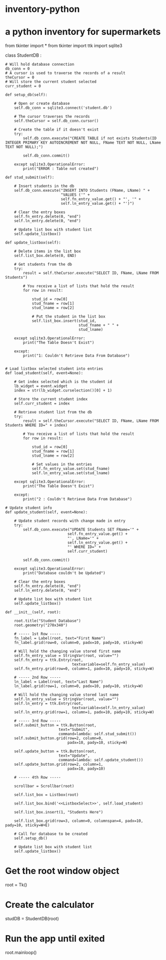 # inventory-python
# a python inventory for supermarkets
from tkinter import *
from tkinter import ttk
import sqlite3

class StudentDB :

    # Will hold database connection
    db_conn = 0
    # A cursor is used to traverse the records of a result
    theCursor = 0
    # Will store the current student selected
    curr_student = 0

    def setup_db(self):

        # Open or create database
        self.db_conn = sqlite3.connect('student.db')

        # The cursor traverses the records
        self.theCursor = self.db_conn.cursor()

        # Create the table if it doesn't exist
        try:
            self.db_conn.execute("CREATE TABLE if not exists Students(ID INTEGER PRIMARY KEY AUTOINCREMENT NOT NULL, FName TEXT NOT NULL, LName TEXT NOT NULL);")

            self.db_conn.commit()

        except sqlite3.OperationalError:
            print("ERROR : Table not created")

    def stud_submit(self):

        # Insert students in the db
        self.db_conn.execute("INSERT INTO Students (FName, LName) " +
                             "VALUES ('" +
                             self.fn_entry_value.get() + "', '" +
                             self.ln_entry_value.get() + "')")

        # Clear the entry boxes
        self.fn_entry.delete(0, "end")
        self.ln_entry.delete(0, "end")

        # Update list box with student list
        self.update_listbox()

    def update_listbox(self):

        # Delete items in the list box
        self.list_box.delete(0, END)

        # Get students from the db
        try:
            result = self.theCursor.execute("SELECT ID, FName, LName FROM Students")

            # You receive a list of lists that hold the result
            for row in result:

                stud_id = row[0]
                stud_fname = row[1]
                stud_lname = row[2]

                # Put the student in the list box
                self.list_box.insert(stud_id,
                                     stud_fname + " " +
                                     stud_lname)

        except sqlite3.OperationalError:
            print("The Table Doesn't Exist")

        except:
            print("1: Couldn't Retrieve Data From Database")


    # Load listbox selected student into entries
    def load_student(self, event=None):

        # Get index selected which is the student id
        lb_widget = event.widget
        index = str(lb_widget.curselection()[0] + 1)

        # Store the current student index
        self.curr_student = index

        # Retrieve student list from the db
        try:
            result = self.theCursor.execute("SELECT ID, FName, LName FROM Students WHERE ID=" + index)

            # You receive a list of lists that hold the result
            for row in result:

                stud_id = row[0]
                stud_fname = row[1]
                stud_lname = row[2]

                # Set values in the entries
                self.fn_entry_value.set(stud_fname)
                self.ln_entry_value.set(stud_lname)

        except sqlite3.OperationalError:
            print("The Table Doesn't Exist")

        except:
            print("2 : Couldn't Retrieve Data From Database")

    # Update student info
    def update_student(self, event=None):

        # Update student records with change made in entry
        try:
            self.db_conn.execute("UPDATE Students SET FName='" +
                                self.fn_entry_value.get() +
                                "', LName='" +
                                self.ln_entry_value.get() +
                                "' WHERE ID=" +
                                self.curr_student)

            self.db_conn.commit()

        except sqlite3.OperationalError:
            print("Database couldn't be Updated")

        # Clear the entry boxes
        self.fn_entry.delete(0, "end")
        self.ln_entry.delete(0, "end")

        # Update list box with student list
        self.update_listbox()

    def __init__(self, root):

        root.title("Student Database")
        root.geometry("270x340")

        # ----- 1st Row -----
        fn_label = Label(root, text="First Name")
        fn_label.grid(row=0, column=0, padx=10, pady=10, sticky=W)

        # Will hold the changing value stored first name
        self.fn_entry_value = StringVar(root, value="")
        self.fn_entry = ttk.Entry(root,
                                  textvariable=self.fn_entry_value)
        self.fn_entry.grid(row=0, column=1, padx=10, pady=10, sticky=W)

        # ----- 2nd Row -----
        ln_label = Label(root, text="Last Name")
        ln_label.grid(row=1, column=0, padx=10, pady=10, sticky=W)

        # Will hold the changing value stored last name
        self.ln_entry_value = StringVar(root, value="")
        self.ln_entry = ttk.Entry(root,
                                  textvariable=self.ln_entry_value)
        self.ln_entry.grid(row=1, column=1, padx=10, pady=10, sticky=W)

        # ----- 3rd Row -----
        self.submit_button = ttk.Button(root,
                            text="Submit",
                            command=lambda: self.stud_submit())
        self.submit_button.grid(row=2, column=0,
                                padx=10, pady=10, sticky=W)

        self.update_button = ttk.Button(root,
                            text="Update",
                            command=lambda: self.update_student())
        self.update_button.grid(row=2, column=1,
                                padx=10, pady=10)

        # ----- 4th Row -----

        scrollbar = Scrollbar(root)

        self.list_box = Listbox(root)

        self.list_box.bind('<<ListboxSelect>>', self.load_student)

        self.list_box.insert(1, "Students Here")

        self.list_box.grid(row=3, column=0, columnspan=4, padx=10, pady=10, sticky=W+E)

        # Call for database to be created
        self.setup_db()

        # Update list box with student list
        self.update_listbox()

# Get the root window object
root = Tk()

# Create the calculator
studDB = StudentDB(root)

# Run the app until exited
root.mainloop()
